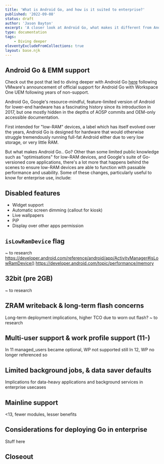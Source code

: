 ```yaml
---
title: 'What is Android Go, and how is it suited to enterprise?'
published: '2022-09-08'
status: draft
author: 'Jason Bayton'
excerpt: 'A closer look at Android Go, what makes it different from Android, and why the ecosystem finds it difficult to support. The goal is to provide a better understanding of Go, particularly in enterprise, but equally for consumer understanding as well.'
type: documentation
tags: 
    - Diving deeper
eleventyExcludeFromCollections: true
layout: base.njk
---
```


<div class="callout callout-info">

## Android Go & EMM support

Check out the post that led to diving deeper with Android Go [here](/blog/2022/08/android-go-emm) following VMware's announcement of official support for Android Go with Workspace One UEM following years of non-support.

</div>

Android Go, Google's resource-mindful, feature-limited version of Android for lower-end hardware has a fascinating history since its introduction in 2017, but one mostly hidden in the depths of AOSP commits and OEM-only accessible documentation. 

First intended for "low-RAM" devices, a label which has itself evolved over the years, Android Go is designed for hardware that would otherwise struggle tremendously running full-fat Android either due to very low storage, or very little RAM.

But what makes Android Go.. Go? Other than some limited public knowledge such as "optimisations" for low-RAM devices, and Google's suite of Go-versioned core applications, there's a lot more that happens behind the scenes to ensure low-RAM devices are able to function with passable performance and usability. Some of these changes, particularly useful to know for enterprise use, include: 

## Disabled features 
- Widget support
- Automatic screen dimming (callout for kiosk)
- Live wallpapers
- PiP
- Display over other apps permission



## `isLowRamDevice` flag
~ to research 
https://developer.android.com/reference/android/app/ActivityManager#isLowRamDevice()
https://developer.android.com/topic/performance/memory


## 32bit (pre 2GB)
~ to research

## ZRAM writeback & long-term flash concerns
Long-term deployment implications, higher TCO due to worn out flash? ~ to research

## Multi-user support & work profile support (11-)
In 11 managed_users became optional, WP not supported still
In 12, WP no longer referenced so 

## Limited background jobs, & data saver defaults
Implications for data-heavy applications and background services in enterprise usecases

## Mainline support
<13, fewer modules, lesser benefits

## Considerations for deploying Go in enterprise
Stuff here

## Closeout